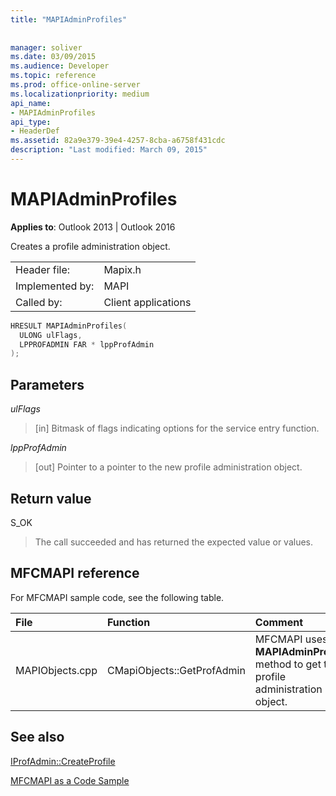 ```yaml
---
title: "MAPIAdminProfiles"
 
 
manager: soliver
ms.date: 03/09/2015
ms.audience: Developer
ms.topic: reference
ms.prod: office-online-server
ms.localizationpriority: medium
api_name:
- MAPIAdminProfiles
api_type:
- HeaderDef
ms.assetid: 82a9e379-39e4-4257-8cba-a6758f431cdc
description: "Last modified: March 09, 2015"
---
```


# MAPIAdminProfiles

  
  
**Applies to**: Outlook 2013 | Outlook 2016 
  
Creates a profile administration object. 
  
|||
|:-----|:-----|
|Header file:  <br/> |Mapix.h  <br/> |
|Implemented by:  <br/> |MAPI  <br/> |
|Called by:  <br/> |Client applications  <br/> |
   
```cpp
HRESULT MAPIAdminProfiles(
  ULONG ulFlags,
  LPPROFADMIN FAR * lppProfAdmin
);
```

## Parameters

 _ulFlags_
  
> [in] Bitmask of flags indicating options for the service entry function. 
    
 _lppProfAdmin_
  
> [out] Pointer to a pointer to the new profile administration object.
    
## Return value

S_OK 
  
> The call succeeded and has returned the expected value or values.
    
## MFCMAPI reference

For MFCMAPI sample code, see the following table.
  
|**File**|**Function**|**Comment**|
|:-----|:-----|:-----|
|MAPIObjects.cpp  <br/> |CMapiObjects::GetProfAdmin  <br/> |MFCMAPI uses the **MAPIAdminProfiles** method to get the profile administration object. |
   
## See also



[IProfAdmin::CreateProfile](iprofadmin-createprofile.md)


[MFCMAPI as a Code Sample](mfcmapi-as-a-code-sample.md)

